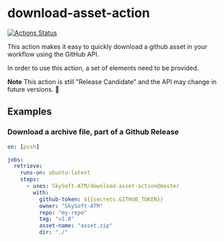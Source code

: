 # download-asset-action

[![Actions Status](https://github.com/SkySoft-ATM/download-asset-action/workflows/snapshot/badge.svg)](https://github.com/SkySoft-ATM/download-asset-action/actions)


This action makes it easy to quickly download a github asset in your workflow 
using the GitHub API.

In order to use this action, a set of elements need to be provided. 

**Note** This action is still "Release Candidate" and the API may change in
future versions. 🙂

## Examples

### Download a archive file, part of a Github Release

```yaml
on: [push]

jobs:
  retrieve:
    runs-on: ubuntu-latest
    steps:
      - uses: SkySoft-ATM/download-asset-action@master
        with:
          github-token: ${{secrets.GITHUB_TOKEN}}
          owner: "SkySoft-ATM"
          repo: "my-repo"
          tag: "v1.0"
          asset-name: "asset.zip"
          dir: "./"          
```

